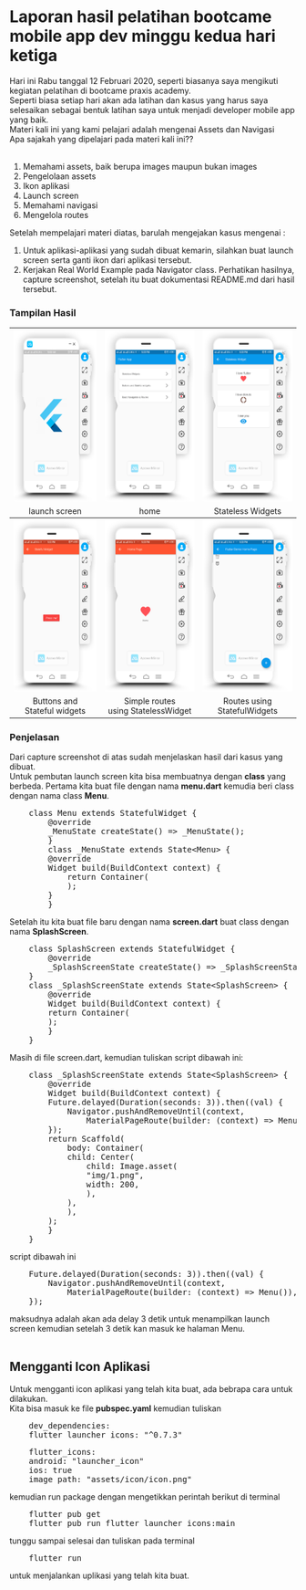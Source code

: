 <h1>Laporan hasil pelatihan bootcame mobile app dev minggu kedua hari ketiga</h1>
Hari ini Rabu tanggal 12 Februari 2020, seperti biasanya saya mengikuti kegiatan pelatihan di bootcame praxis
academy.<br>
Seperti biasa setiap hari akan ada latihan dan kasus yang harus saya selesaikan sebagai bentuk latihan saya untuk
menjadi developer mobile app yang baik.<br>
Materi kali ini yang kami pelajari adalah mengenai Assets dan Navigasi<br>
Apa sajakah yang dipelajari pada materi kali ini??<br><br>
<ol>
    <li>Memahami assets, baik berupa images maupun bukan images</li>
    <li>Pengelolaan assets</li>
    <li>Ikon aplikasi</li>
    <li>Launch screen</li>
    <li>Memahami navigasi</li>
    <li>Mengelola routes</li>
</ol>
Setelah mempelajari materi diatas, barulah mengejakan kasus mengenai :
<ol>
    <li>Untuk aplikasi-aplikasi yang sudah dibuat kemarin, silahkan buat launch screen serta ganti ikon dari
        aplikasi tersebut.</li>
    <li>Kerjakan Real World Example pada Navigator class. Perhatikan hasilnya, capture screenshot, setelah itu buat
        dokumentasi README.md dari hasil tersebut.</li>
</ol>
<h3>Tampilan Hasil</h3>
<table>
    <tr>
        <th><img src="img/0.png" height="300"></th>
        <th><img src="img/1.png" height="300"></th>
        <th><img src="img/2.png" height="300"></th>
    </tr>
    <tr>
        <td align="center">launch screen</td>
        <td align="center">home</td>
        <td align="center">Stateless Widgets</td>
    </tr>
    <tr>
        <th><img src="img/3.png" height="300"></th>
        <th><img src="img/4.png" height="300"></th>
        <th><img src="img/5.png" height="300"></th>
    </tr>
    <tr>
        <td align="center">Buttons and <br> Stateful widgets</td>
        <td align="center">Simple routes <br> using StatelessWidget</td>
        <td align="center">Routes using <br> StatefulWidgets</td>
    </tr>

</table>

<h3>Penjelasan</h3>
Dari capture screenshot di atas sudah menjelaskan hasil dari kasus yang dibuat. <br>
Untuk pembutan launch screen kita bisa membuatnya dengan <strong>class</strong> yang berbeda. Pertama kita buat file
dengan nama <strong>menu.dart</strong> kemudia beri class dengan nama class <strong>Menu</strong>. <br>
<pre>
    class Menu extends StatefulWidget {
        @override
        _MenuState createState() => _MenuState();
        }
        class _MenuState extends State&lt;Menu&gt; {
        @override
        Widget build(BuildContext context) {
            return Container(   
            );
        }
        }
</pre>
Setelah itu kita buat file baru dengan nama <strong>screen.dart</strong> buat class dengan nama <strong>SplashScreen</strong>. 
<pre>
    class SplashScreen extends StatefulWidget {
        @override
        _SplashScreenState createState() => _SplashScreenState();
    }
    class _SplashScreenState extends State&lt;SplashScreen&gt; {
        @override
        Widget build(BuildContext context) {
        return Container(  
        );
        }
    }
</pre>
Masih di file screen.dart, kemudian tuliskan script dibawah ini:
<pre>
    class _SplashScreenState extends State&lt;SplashScreen&gt; {
        @override
        Widget build(BuildContext context) {
        Future.delayed(Duration(seconds: 3)).then((val) {
            Navigator.pushAndRemoveUntil(context,
                MaterialPageRoute(builder: (context) => Menu()), (e) => false);
        });
        return Scaffold(
            body: Container(
            child: Center(
                child: Image.asset(
                "img/1.png",
                width: 200,
                ),
            ),
            ),
        );
        }
    }
</pre>
script dibawah ini 
<pre>
    Future.delayed(Duration(seconds: 3)).then((val) {
        Navigator.pushAndRemoveUntil(context,
            MaterialPageRoute(builder: (context) => Menu()), (e) => false);
    });
</pre>
maksudnya adalah akan ada delay 3 detik untuk menampilkan launch screen kemudian setelah 3 detik kan masuk ke halaman Menu. 
<br><br>
<h2>Mengganti Icon Aplikasi</h2>
Untuk mengganti icon aplikasi yang telah kita buat, ada bebrapa cara untuk dilakukan. <br>
Kita bisa masuk ke file <strong>pubspec.yaml</strong> kemudian tuliskan 
<pre>
    dev_dependencies: 
    flutter_launcher_icons: "^0.7.3"
</pre>
<pre>
    flutter_icons:
    android: "launcher_icon" 
    ios: true
    image_path: "assets/icon/icon.png"
</pre>
kemudian run package dengan mengetikkan perintah berikut di terminal
<pre>
    flutter pub get
    flutter pub run flutter_launcher_icons:main
</pre>
tunggu sampai selesai dan tuliskan pada terminal
<pre>
    flutter run
</pre>
untuk menjalankan uplikasi yang telah kita buat.
